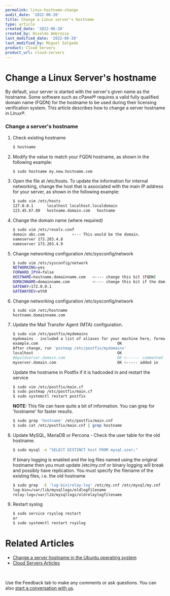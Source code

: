 ```yaml
---
permalink: linux-hostname-change
audit_date: '2022-06-20'
title: Change a Linux server's hostname
type: article
created_date: '2022-06-20'
created_by: Osvaldo Ambrosio
last_modified_date: '2022-06-20'
last_modified_by: Miguel Salgado
product: Cloud Servers
product_url: cloud-servers
---
```

# Change a Linux Server's hostname

By default, your server is started with the server's given name as the hostname. 
Some software such as cPanel&reg; requires a valid fully qualified domain name (FQDN) for the hostname 
to be used during their licensing verification system. This article describes how to change a server hostname 
in Linux&reg;.

### Change a server's hostname

1.  Check existing hostname
    ```sh
    $ hostname
    ```

2.  Modify the value to match your FQDN hostname,
    as shown in the following example:
    ```sh
    $ sudo hostname my.new.hostname.com
    ```

3.  Open the file at /etc/hosts. To update the information for internal
    networking, change the host that is associated with the main IP address
    for your server, as shown in the following example:
    ```sh         
    $ sudo vim /etc/hosts    
    127.0.0.1      localhost localhost.localdomain
    123.45.67.89   hostname.domain.com   hostname
    ```

4.  Change the domain name (where required)
    ```sh
    $ sudo vim /etc/resolv.conf
    domain abc.com            <--- This would be the domain.
    nameserver 173.203.4.8
    nameserver 173.203.4.9
    ```

5.  Change networking configuration /etc/sysconfig/network
    ```sh
    $ sudo vim /etc/sysconfig/network
    NETWORKING=yes
    FORWARD_IPV4=false
    HOSTNAME=hostname.domainname.com   <---- change this bit (FQDN)
    DOMAINNAME=domainname.com          <---- change this bit if the domain name has changed
    GATEWAY=172.0.0.1
    GATEWAYDEV=eth0
    ```

6.  Change networking configuration /etc/sysconfig/network
    ```sh
    $ sudo vim /etc/hostname
    hostname.domainname.com
    ```

7.  Update the Mail Transfer Agent (MTA) configuration.
    ```sh
    $ sudo vim /etc/postfix/mydomains
    mydomains - included a list of aliases for your machine here, formatted:
    example.com                                   OK
    After change, run 'postmap /etc/postfix/mydomains'
    localhost                                     OK
    #myoldserver.domain.com                       OK <------ commented out
    myserver.domain.com                           OK <----- added in
    ```

    Update the hostname in Postfix if it is hadcoded in and restart the service
    ```sh
    $ sudo vim /etc/postfix/main.cf
    $ sudo postmap /etc/postfix/main.cf
    $ sudo systemctl restart postfix
    ```
    **NOTE:** This file can have quite a bit of information. You can grep for 'hostname' for faster results.
    ```sh
    $ sudo grep 'hostname' /etc/postfix/main.cnf
    $ sudo cat /etc/postfix/main.cnf | grep hostname
    ```

8.  Update MySQL, MariaDB or Percona - Check the user table for the old hostname.
    ```sh
    $ sudo mysql -e "SELECT DISTINCT host FROM mysql.user;"
    ```

    If binary logging is enabled and the log files named using the original hostname then you must update /etc/my.cnf or binary logging will break and possibly have replication. You must specify the filename of the existing files, i.e. the old hostname

    ```sh
    $ sudo grep  -E 'log-bin|relay-log' /etc/my.cnf /etc/mysql/my.cnf
    log-bin=/var/lib/mysqllogs/oldlogfilename
    relay-log=/var/lib/mysqllogs/oldrelaylogfilename
    ```

9.  Restart syslog
    ```sh
    $ sudo service rsyslog restart    
    or
    $ sudo systemctl restart rsyslog
    ```

# Related Articles
- [Change a server hostname in the Ubuntu operating system][ChanUbu]
- [Cloud Servers Articles][CloudSer]

[ChanUbu]: <https://docs.rackspace.com/support/how-to/change-a-server-hostname-in-the-ubuntu-operating-system/>
[CloudSer]: <https://docs.rackspace.com/support/how-to/cloud-servers-all-articles>
</br>

Use the Feedback tab to make any comments or ask questions. You can also [start a conversation with us](https://www.rackspace.com/contact).
